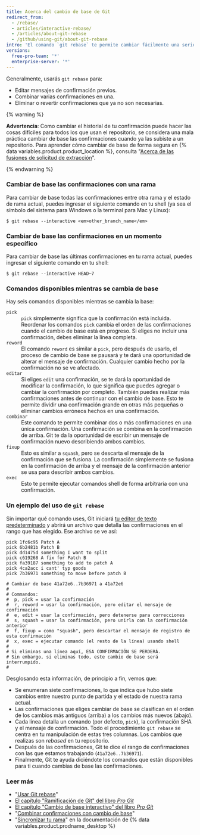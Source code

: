 ```yaml
---
title: Acerca del cambio de base de Git
redirect_from:
  - /rebase/
  - articles/interactive-rebase/
  - /articles/about-git-rebase
  - /github/using-git/about-git-rebase
intro: 'El comando `git rebase` te permite cambiar fácilmente una serie de confirmaciones, modificando el historial de tu repositorio. Puedes reordenar, editar o combinar confirmaciones.'
versions:
  free-pro-team: '*'
  enterprise-server: '*'
---
```

Generalmente, usarás `git rebase` para:

* Editar mensajes de confirmación previos.
* Combinar varias confirmaciones en una.
* Eliminar o revertir confirmaciones que ya no son necesarias.

{% warning %}

**Advertencia**: Como cambiar el historial de tu confirmación puede hacer las cosas difíciles para todos los que usan el repositorio, se considera una mala práctica cambiar de base las confirmaciones cuando ya las subiste a un repositorio. Para aprender cómo cambiar de base de forma segura en {% data variables.product.product_location %}, consulta "[Acerca de las fusiones de solicitud de extracción](/articles/about-pull-request-merges)".

{% endwarning %}

### Cambiar de base las confirmaciones con una rama

Para cambiar de base todas las confirmaciones entre otra rama y el estado de rama actual, puedes ingresar el siguiente comando en tu shell (ya sea el símbolo del sistema para Windows o la terminal para Mac y Linux):

```shell
$ git rebase --interactive <em>other_branch_name</em>
```

### Cambiar de base las confirmaciones en un momento específico

Para cambiar de base las últimas confirmaciones en tu rama actual, puedes ingresar el siguiente comando en tu shell:

```shell
$ git rebase --interactive HEAD~7
```

### Comandos disponibles mientras se cambia de base

Hay seis comandos disponibles mientras se cambia la base:

<dl>
<dt><code>pick</code></dt>
<dd><code>pick</code> simplemente significa que la confirmación está incluida. Reordenar los comandos <code>pick</code> cambia el orden de las confirmaciones cuando el cambio de base está en progreso. Si eliges no incluir una confirmación, debes eliminar la línea completa. </dd>

<dt><code>reword</code></dt>
<dd>El comando <code>reword</code> es similar a <code>pick</code>, pero después de usarlo, el proceso de cambio de base se pausará y te dará una oportunidad de alterar el mensaje de confirmación. Cualquier cambio hecho por la confirmación no se ve afectado. </dd>

<dt><code>editar</code></dt>
<dd>Si eliges <code>edit</code> una confirmación, se te dará la oportunidad de modificar la confirmación, lo que significa que puedes agregar o cambiar la confirmación por completo. También puedes realizar más confirmaciones antes de continuar con el cambio de base. Esto te permite dividir una confirmación grande en otras más pequeñas o eliminar cambios erróneos hechos en una confirmación. </dd>

<dt><code>combinar</code></dt>
<dd>Este comando te permite combinar dos o más confirmaciones en una única confirmación. Una confirmación se combina en la confirmación de arriba. Git te da la oportunidad de escribir un mensaje de confirmación nuevo describiendo ambos cambios.</dd>

<dt><code>fixup</code></dt>
<dd>Esto es similar a <code>squash</code>, pero se descarta el mensaje de la confirmación que se fusiona. La confirmación simplemente se fusiona en la confirmación de arriba y el mensaje de la confirmación anterior se usa para describir ambos cambios.</dd>

<dt><code>exec</code></dt>
<dd>Esto te permite ejecutar comandos shell de forma arbitraria con una confirmación.</dd>
</dl>

### Un ejemplo del uso de `git rebase`

Sin importar qué comando uses, Git iniciará [tu editor de texto predeterminado](/articles/associating-text-editors-with-git) y abrirá un archivo que detalla las confirmaciones en el rango que has elegido. Ese archivo se ve así:

```
pick 1fc6c95 Patch A
pick 6b2481b Patch B
pick dd1475d something I want to split
pick c619268 A fix for Patch B
pick fa39187 something to add to patch A
pick 4ca2acc i cant' typ goods
pick 7b36971 something to move before patch B

# Cambiar de base 41a72e6..7b36971 a 41a72e6
#
# Commandos:
#  p, pick = usar la confirmación
#  r, reword = usar la confirmación, pero editar el mensaje de confirmación
#  e, edit = usar la confirmación, pero detenerse para correcciones
#  s, squash = usar la confirmación, pero unirla con la confirmación anterior
#  f, fixup = como "squash", pero descartar el mensaje de registro de esta confirmación
#  x, exec = ejecutar comando (el resto de la línea) usando shell
#
# Si eliminas una línea aquí, ESA CONFIRMACIÓN SE PERDERÁ.
# Sin embargo, si eliminas todo, este cambio de base será interrumpido.
#
```

Desglosando esta información, de principio a fin, vemos que:

- Se enumeran siete confirmaciones, lo que indica que hubo siete cambios entre nuestro punto de partida y el estado de nuestra rama actual.
- Las confirmaciones que eliges cambiar de base se clasifican en el orden de los cambios más antiguos (arriba) a los cambios más nuevos (abajo).
- Cada línea detalla un comando (por defecto, `pick`), la confirmación SHA y el mensaje de confirmación. Todo el procedimiento `git rebase` se centra en tu manipulación de estas tres columnas. Los cambios que realizas son *rebased* en tu repositorio.
- Después de las confirmaciones, Git te dice el rango de confirmaciones con las que estamos trabajando (`41a72e6..7b36971`).
- Finalmente, Git te ayuda diciéndote los comandos que están disponibles para ti cuando cambias de base las confirmaciones.

### Leer más

- "[Usar Git rebase](/articles/using-git-rebase)"
- [El capítulo "Ramificación de Git" del libro _Pro Git_](https://git-scm.com/book/en/Git-Branching-Rebasing)
- [El capítulo "Cambio de base interactivo" del libro _Pro Git_](https://git-scm.com/book/en/Git-Tools-Rewriting-History#_changing_multiple)
- "[Combinar confirmaciones con cambio de base](http://gitready.com/advanced/2009/02/10/squashing-commits-with-rebase.html)"
- "[Sincronizar tu rama](/desktop/contributing-to-projects/syncing-your-branch)" en la documentación de {% data variables.product.prodname_desktop %}

